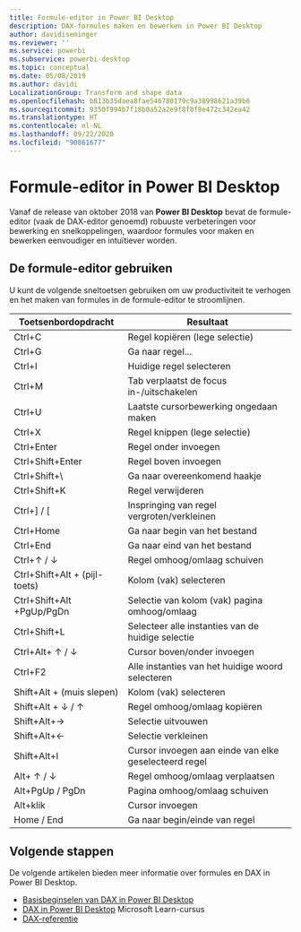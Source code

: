 ```yaml
---
title: Formule-editor in Power BI Desktop
description: DAX-formules maken en bewerken in Power BI Desktop
author: davidiseminger
ms.reviewer: ''
ms.service: powerbi
ms.subservice: powerbi-desktop
ms.topic: conceptual
ms.date: 05/08/2019
ms.author: davidi
LocalizationGroup: Transform and shape data
ms.openlocfilehash: b813b35daea8fae546780179c9a30998621a39b6
ms.sourcegitcommit: 9350f994b7f18b0a52a2e9f8f8f8e472c342ea42
ms.translationtype: HT
ms.contentlocale: nl-NL
ms.lasthandoff: 09/22/2020
ms.locfileid: "90861677"
---
```

# <a name="formula-editor-in-power-bi-desktop"></a>Formule-editor in Power BI Desktop

Vanaf de release van oktober 2018 van **Power BI Desktop** bevat de formule-editor (vaak de DAX-editor genoemd) robuuste verbeteringen voor bewerking en snelkoppelingen, waardoor formules voor maken en bewerken eenvoudiger en intuïtiever worden. 

## <a name="using-the-formula-editor"></a>De formule-editor gebruiken

U kunt de volgende sneltoetsen gebruiken om uw productiviteit te verhogen en het maken van formules in de formule-editor te stroomlijnen.


|Toetsenbordopdracht  |Resultaat  |
|---------|---------|
|Ctrl+C  | Regel kopiëren (lege selectie) |
|Ctrl+G  |Ga naar regel... |
|Ctrl+I  |Huidige regel selecteren  |
|Ctrl+M  |Tab verplaatst de focus in-/uitschakelen |
|Ctrl+U  |Laatste cursorbewerking ongedaan maken  |
|Ctrl+X   | Regel knippen (lege selectie) |
|Ctrl+Enter  |Regel onder invoegen  |
|Ctrl+Shift+Enter  |Regel boven invoegen  |
|Ctrl+Shift+\  |Ga naar overeenkomend haakje  |
|Ctrl+Shift+K  |Regel verwijderen  |
|Ctrl+] / [  |Inspringing van regel vergroten/verkleinen  |
|Ctrl+Home  |Ga naar begin van het bestand  |
|Ctrl+End  |Ga naar eind van het bestand  |
|Ctrl+↑ / ↓   |Regel omhoog/omlaag schuiven  |
|Ctrl+Shift+Alt + (pijl-toets)  |Kolom (vak) selecteren  |
|Ctrl+Shift+Alt +PgUp/PgDn  |Selectie van kolom (vak) pagina omhoog/omlaag |
|Ctrl+Shift+L  |Selecteer alle instanties van de huidige selectie |
|Ctrl+Alt+ ↑ / ↓  |Cursor boven/onder invoegen  |
|Ctrl+F2  |Alle instanties van het huidige woord selecteren | 
|Shift+Alt + (muis slepen) |Kolom (vak) selecteren  |
|Shift+Alt + ↓ / ↑  |Regel omhoog/omlaag kopiëren  |
|Shift+Alt+→  |Selectie uitvouwen  |
|Shift+Alt+←  |Selectie verkleinen |
|Shift+Alt+I  |Cursor invoegen aan einde van elke geselecteerd regel |
|Alt+ ↑ / ↓  | Regel omhoog/omlaag verplaatsen |
|Alt+PgUp / PgDn  |Pagina omhoog/omlaag schuiven  |
|Alt+klik  |Cursor invoegen  |
|Home / End  |Ga naar begin/einde van regel  |

## <a name="next-steps"></a>Volgende stappen

De volgende artikelen bieden meer informatie over formules en DAX in Power BI Desktop.

* [Basisbeginselen van DAX in Power BI Desktop](desktop-quickstart-learn-dax-basics.md)
* [DAX in Power BI Desktop](/learn/paths/dax-power-bi/) Microsoft Learn-cursus
* [DAX-referentie](/dax/)